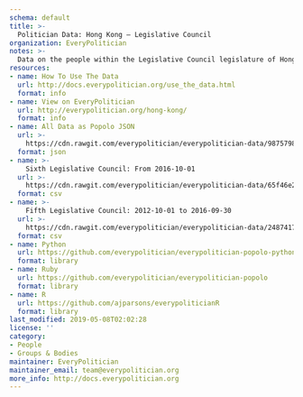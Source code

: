 ```yaml
---
schema: default
title: >-
  Politician Data: Hong Kong — Legislative Council
organization: EveryPolitician
notes: >-
  Data on the people within the Legislative Council legislature of Hong Kong.
resources:
- name: How To Use The Data
  url: http://docs.everypolitician.org/use_the_data.html
  format: info
- name: View on EveryPolitician
  url: http://everypolitician.org/hong-kong/
  format: info
- name: All Data as Popolo JSON
  url: >-
    https://cdn.rawgit.com/everypolitician/everypolitician-data/9875798809ee44d7f19344adf8b012d0c92289ca/data/Hong_Kong/Legislative_Council/ep-popolo-v1.0.json
  format: json
- name: >-
    Sixth Legislative Council: From 2016-10-01
  url: >-
    https://cdn.rawgit.com/everypolitician/everypolitician-data/65f46e24d8c0964e57c530b04a9ee262a08cc138/data/Hong_Kong/Legislative_Council/term-6.csv
  format: csv
- name: >-
    Fifth Legislative Council: 2012-10-01 to 2016-09-30
  url: >-
    https://cdn.rawgit.com/everypolitician/everypolitician-data/248741782bcd99130cbc86b5e2fa0dfa64b1aed6/data/Hong_Kong/Legislative_Council/term-5.csv
  format: csv
- name: Python
  url: https://github.com/everypolitician/everypolitician-popolo-python
  format: library
- name: Ruby
  url: https://github.com/everypolitician/everypolitician-popolo
  format: library
- name: R
  url: https://github.com/ajparsons/everypoliticianR
  format: library
last_modified: 2019-05-08T02:02:28
license: ''
category:
- People
- Groups & Bodies
maintainer: EveryPolitician
maintainer_email: team@everypolitician.org
more_info: http://docs.everypolitician.org
---
```

